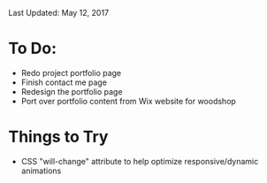 Last Updated: May 12, 2017

# To Do:
* Redo project portfolio page
* Finish contact me page
* Redesign the portfolio page
* Port over portfolio content from Wix website for woodshop

# Things to Try
* CSS "will-change" attribute to help optimize responsive/dynamic animations
